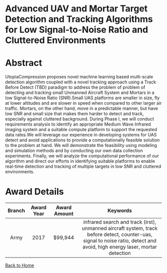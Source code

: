 
Advanced UAV and Mortar Target Detection and Tracking Algorithms for Low Signal-to-Noise Ratio and Cluttered Environments
=========================================================================================================================

# Abstract


UtopiaCompression proposes novel machine learning based multi-scale detection algorithm coupled with a novel tracking approach using a Track Before Detect (TBD) paradigm to address the problem of problem of detecting and tracking small Unmanned Aircraft System and Mortars in a low Signal-to-Noise Ratio (SNR).Small UAS platforms are smaller in size, fly at lower altitudes and are slower in speed when compared to other larger air traffic. Mortars, on the other hand, move in a predictable manner, but have low SNR and small size that makes them harder to detect and track, especially against cluttered background. During Phase I, we will conduct requirements analysis to identify an appropriate Medium Wave Infrared imaging system and a suitable compute platform to support the requested data rates.We will leverage our experience in developing systems for UAS detect and avoid applications to provide a computationally feasible solution to the problem at hand. We will demonstrate the feasibility using modeling and simulation methods and by conducting our own data collection experiments. Finally, we will analyze the computational performance of our algorithm and direct our efforts in identifying suitable platforms to enable real-time detection and tracking of multiple targets in low SNR and cluttered environments.  

# Award Details

|Branch|Award Year|Award Amount|Keywords|
| :---: | :---: | :---: | :---: |
|Army|2017|$99,944|infrared search and track (irst), unmanned aircraft system, track before detect, counter-uas, signal to noise ratio, detect and avoid, high energy laser, mortar detection|
  
  


[Back to Home](https://github.com/chrischow/dod_sbir_awards/Reports/CC/#1008)